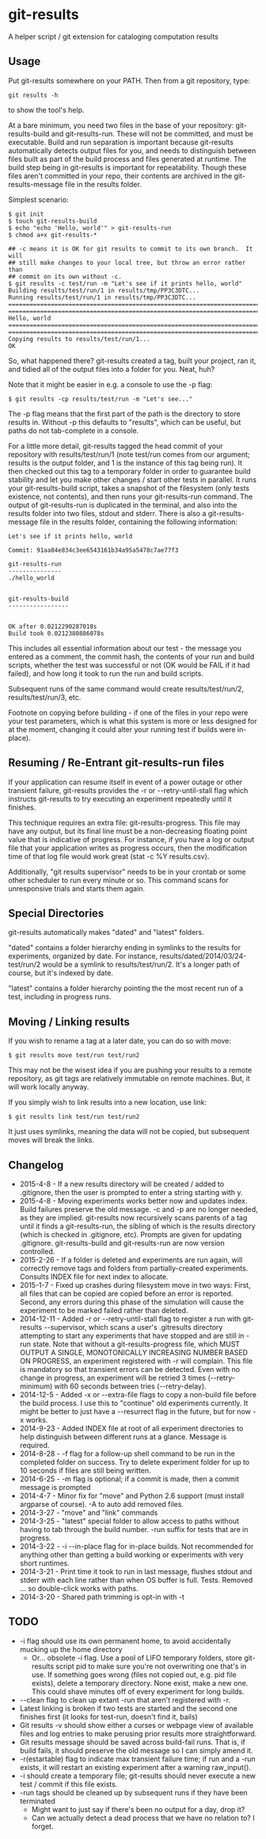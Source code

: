 git-results
===========

A helper script / git extension for cataloging computation results

Usage
-----

Put git-results somewhere on your PATH.  Then from a git repository, type:

    git results -h

to show the tool's help.

At a bare minimum, you need two files in the base of your repository:
git-results-build and git-results-run.  These will not be committed,
and must be executable.  Build and run separation is important because
git-results automatically detects output files for you, and needs to distinguish
between files built as part of the build process and files generated at runtime.
The build step being in git-results is important for repeatability.  Though
these files aren't committed in your repo, their contents are archived in the
git-results-message file in the results folder.

Simplest scenario:

    $ git init
    $ touch git-results-build
    $ echo "echo 'Hello, world'" > git-results-run
    $ chmod a+x git-results-*

    ## -c means it is OK for git results to commit to its own branch.  It will
    ## still make changes to your local tree, but throw an error rather than
    ## commit on its own without -c.
    $ git results -c test/run -m "Let's see if it prints hello, world"
    Building results/test/run/1 in results/tmp/PP3C3DTC...
    Running results/test/run/1 in results/tmp/PP3C3DTC...
    ================================================================================
    ================================================================================
    Hello, world
    ================================================================================
    ================================================================================
    Copying results to results/test/run/1...
    OK

So, what happened there?  git-results created a tag, built your project, ran it,
and tidied all of the output files into a folder for you.  Neat, huh?

Note that it might be easier in e.g. a console to use the -p flag:

    $ git results -cp results/test/run -m "Let's see..."

The -p flag means that the first part of the path is the directory to store
results in.  Without -p this defaults to "results", which can be useful, but
paths do not tab-complete in a console.

For a little more detail, git-results tagged the head commit of your repository
with results/test/run/1 (note test/run comes from our argument; results is the
output folder, and 1 is the instance of this tag being run).  It then checked
out this tag to a temporary folder in order to guarantee build stability and
let you make other changes / start other tests in parallel.  It runs your
git-results-build script, takes a snapshot of the filesystem (only tests
existence, not contents), and then runs your git-results-run command.  The
output of git-results-run is duplicated in the terminal, and also into the
results folder into two files, stdout and stderr.  There is also a
git-results-message file in the results folder, containing the following
information:

    Let's see if it prints hello, world

    Commit: 91aa84e834c3ee6543161b34a95a5478c7ae77f3

    git-results-run
    ---------------
    ./hello_world


    git-results-build
    -----------------


    OK after 0.0212290287018s
    Build took 0.0212380886078s

This includes all essential information about our test - the message you entered
as a comment, the commit hash, the contents of your run and build scripts,
whether the test was successful or not (OK would be FAIL if it had failed),
and how long it took to run the run and build scripts.

Subsequent runs of the same command would create results/test/run/2,
results/test/run/3, etc.

Footnote on copying before building - if one of the files
in your repo were your test parameters, which is what this system is more or
less designed for at the moment, changing it could alter your running test if
builds were in-place).


Resuming / Re-Entrant git-results-run files
-------------------------------------------

If your application can resume itself in event of a power outage or other transient
failure, git-results provides the -r or --retry-until-stall flag which instructs
git-results to try executing an experiment repeatedly until it finishes.

This technique requires an extra file: git-results-progress.  This file may have
any output, but its final line must be a non-decreasing floating point value that
is indicative of progress.  For instance, if you have a log or output file that
your application writes as progress occurs, then the modification time of that
log file would work great (stat -c %Y results.csv).

Additionally, "git results supervisor" needs to be in your crontab or some
other scheduler to run every minute or so.  This command scans for unresponsive
trials and starts them again.


Special Directories
-------------------

git-results automatically makes "dated" and "latest" folders.

"dated" contains
a folder hierarchy ending in symlinks to the results for experiments, organized
by date.  For instance, results/dated/2014/03/24-test/run/2 would be a symlink
to results/test/run/2.  It's a longer path of course, but it's indexed by date.

"latest" contains a folder hierarchy pointing the the most recent run of a test,
including in progress runs.


Moving / Linking results
------------------------
If you wish to rename a tag at a later date, you can do so with move:

    $ git results move test/run test/run2

This may not be the wisest idea if you are pushing your results to a remote repository, as git tags are relatively immutable on remote machines.  But, it will work locally anyway.

If you simply wish to link results into a new location, use link:

    $ git results link test/run test/run2

It just uses symlinks, meaning the data will not be copied, but subsequent moves will break the links.


Changelog
---------

* 2015-4-8 - If a new results directory will be created / added to .gitignore,
  then the user is prompted to enter a string starting with y.
* 2015-4-8 - Moving experiments works better now and updates index.  Build
  failures preserve the old message.  -c and -p are no longer needed, as they
  are implied.  git-results now recursively scans parents of a tag until it
  finds a git-results-run, the sibling of which is the results directory (which
  is checked in .gitignore, etc).  Prompts are given for updating .gitignore.
  git-results-build and git-results-run are now version controlled.
* 2015-2-26 - If a folder is deleted and experiments are run again, will
  correctly remove tags and folders from partially-created experiments.  
  Consults INDEX file for next index to allocate.
* 2015-1-7 - Fixed up crashes during filesystem move in two ways: First, all
  files that can be copied are copied before an error is reported.  Second,
  any errors during this phase of the simulation will cause the experiment to
  be marked failed rather than deleted.
* 2014-12-11 - Added -r or --retry-until-stall flag to register a run with
  git-results --supervisor, which scans a user's .gitresults directory attempting to
  start any experiments that have stopped and are still in -run state.  Note
  that without a git-results-progress file, which MUST OUTPUT A SINGLE,
  MONOTONICALLY INCREASING NUMBER BASED ON PROGRESS, an experiment registered
  with -r will complain.  This file is mandatory so that transient errors can
  be detected.  Even with no change in progress, an experiment will be retried
  3 times (--retry-minimum) with 60 seconds between tries (--retry-delay).
* 2014-12-5 - Added -x or --extra-file flags to copy a non-build file before the
  build process.  I use this to "continue" old experiments currently.  It might
  be better to just have a --resurrect flag in the future, but for now -x works.
* 2014-9-23 - Added INDEX file at root of all experiment directories to help
  distinguish between different runs at a glance.  Message is required.
* 2014-8-28 - -f flag for a follow-up shell command to be run in the completed
  folder on success.  Try to delete experiment folder for up to 10 seconds if
  files are still being written.
* 2014-6-25 - -m flag is optional; if a commit is made, then a commit message
  is prompted
* 2014-4-7 - Minor fix for "move" and Python 2.6 support (must install argparse of course).
  -A to auto add removed files.
* 2014-3-27 - "move" and "link" commands
* 2014-3-25 - "latest" special folder to allow access to paths without having
  to tab through the build number.  -run suffix for tests that are in progress.
* 2014-3-22 - -i --in-place flag for in-place builds.  Not recommended for
  anything other than getting a build working or experiments with very short
  runtimes.
* 2014-3-21 - Print time it took to run in last message, flushes stdout and
  stderr with each line rather than when OS buffer is full.  Tests.  Removed ...
  so double-click works with paths.
* 2014-3-20 - Shared path trimming is opt-in with -t


TODO
----

* -i flag should use its own permanent home, to avoid accidentally mucking up the home directory
  * Or... obsolete -i flag.  Use a pool of LIFO temporary folders, store git-results script pid to make sure you're not overwriting one that's in use.  If something goes wrong (files not copied out, e.g. pid file exists), delete a temporary directory.  None exist, make a new one.  This could shave minutes off of every experiment for long builds.
* --clean flag to clean up extant -run that aren't registered with -r.
* Latest linking is broken if two tests are started and the second one finishes
  first (it looks for test-run, doesn't find it, bails)
* Git results -v should show either a curses or webpage view of available files
  and log entries to make perusing prior results more straightforward.
* Git results message should be saved across build-fail runs.  That is, if build
  fails, it should preserve the old message so I can simply amend it.
* -r(estartable) flag to indicate max transient failure time; if run and a -run
  exists, it will restart an existing experiment after a warning raw_input().
* -i should create a temporary file; git-results should never execute a new
  test / commit if this file exists.
* -run tags should be cleaned up by subsequent runs if they have been terminated
    * Might want to just say if there's been no output for a day, drop it?
    * Can we actually detect a dead process that we have no relation to?  I forget.
